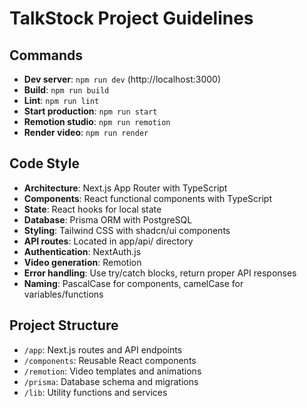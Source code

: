 # TalkStock Project Guidelines

## Commands
- **Dev server**: `npm run dev` (http://localhost:3000)
- **Build**: `npm run build`
- **Lint**: `npm run lint`
- **Start production**: `npm run start`
- **Remotion studio**: `npm run remotion`
- **Render video**: `npm run render`

## Code Style
- **Architecture**: Next.js App Router with TypeScript
- **Components**: React functional components with TypeScript
- **State**: React hooks for local state
- **Database**: Prisma ORM with PostgreSQL
- **Styling**: Tailwind CSS with shadcn/ui components
- **API routes**: Located in app/api/ directory
- **Authentication**: NextAuth.js
- **Video generation**: Remotion
- **Error handling**: Use try/catch blocks, return proper API responses
- **Naming**: PascalCase for components, camelCase for variables/functions

## Project Structure
- `/app`: Next.js routes and API endpoints
- `/components`: Reusable React components
- `/remotion`: Video templates and animations
- `/prisma`: Database schema and migrations
- `/lib`: Utility functions and services